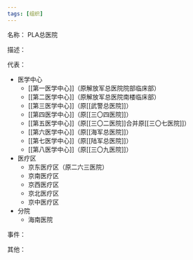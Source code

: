 ```yaml
---
tags: [组织]
---
```


名称：
PLA总医院

描述：

代表：
- 医学中心
	- [[第一医学中心]]（原解放军总医院院部临床部）
	- [[第二医学中心]]（原解放军总医院南楼临床部）
	- [[第三医学中心]]（原[[武警总医院]]）
	- [[第四医学中心]]（原[[三〇四医院]]）
	- [[第五医学中心]]（原[[三〇二医院]]合并原[[三〇七医院]]）
	- [[第六医学中心]]（原[[海军总医院]]）
	- [[第七医学中心]]（原[[陆军总医院]]）
	- [[第八医学中心]]（原[[三〇九医院]]）
- 医疗区
	- 京东医疗区（原二六三医院）
	- 京南医疗区
	- 京西医疗区
	- 京北医疗区
	- 京中医疗区
- 分院
	- 海南医院

事件：

其他：
